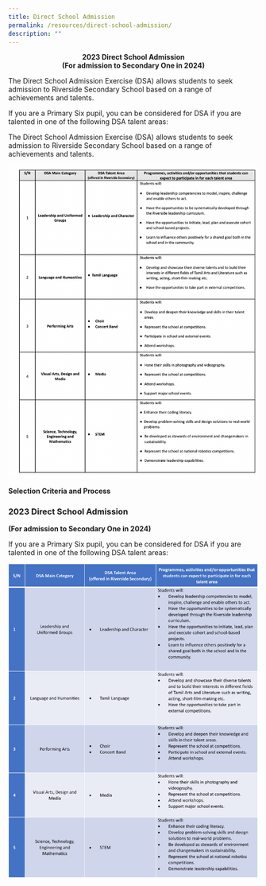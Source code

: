 ```yaml
---
title: Direct School Admission
permalink: /resources/direct-school-admission/
description: ""
---
```

<center><b>2023 Direct School Admission<br>(For admission to Secondary One in 2024)</b></center>

The Direct School Admission Exercise (DSA) allows students to seek admission to Riverside Secondary School based on a range of achievements and talents.

If you are a Primary Six pupil, you can be considered for DSA if you are talented in one of the following DSA talent areas:


The Direct School Admission Exercise (DSA) allows students to seek admission to Riverside Secondary School based on a range of achievements and talents.

![](/images/dsa2023.png)

**Selection Criteria and Process**


  

### 2023 Direct School Admission

**(For admission to Secondary One in 2024)**

If you are a Primary Six pupil, you can be considered for DSA if you are talented in one of the following DSA talent areas:

![](/images/dsa%202023%20v3.png)